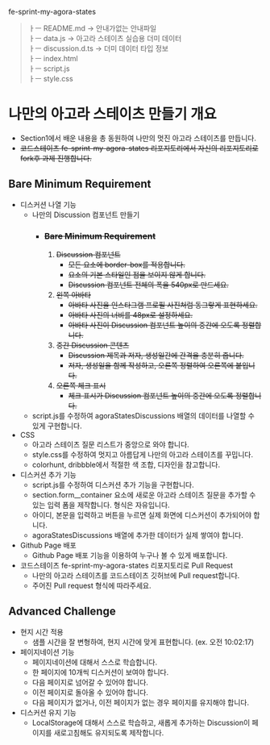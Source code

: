 <!-- 안내파일(안내가 안되있는건 함정) -->
fe-sprint-my-agora-states

> ㅏㅡ README.md 	&rightarrow; 안내가없는 안내파일   
> ㅏㅡ data.js &rightarrow; 아고라 스테이츠 실습용 더미 데이터   
> ㅏㅡ discussion.d.ts &rightarrow; 더미 데이터 타입 정보   
> ㅏㅡ index.html   
> ㅏㅡ script.js   
> ㅏㅡ style.css   

# 나만의 아고라 스테이츠 만들기 개요

- Section1에서 배운 내용을 총 동원하여 나만의 멋진 아고라 스테이츠를 만듭니다.
- ~~코드스테이츠 fe-sprint-my-agora-states 리포지토리에서 자신의 리포지토리로 fork후 과제 진행합니다.~~

## Bare Minimum Requirement

- 디스커션 나열 기능
  - 나만의 Discussion 컴포넌트 만들기
    - ### ~~Bare Minimum Requirement~~
      1. ~~Discussion 컴포넌트~~
         - ~~모든 요소에 border-box를 적용합니다.~~
         - ~~요소의 기본 스타일인 점을 보이지 않게 합니다.~~
         - ~~Discussion 컴포넌트 전체의 폭을 540px로 만드세요.~~
      2. ~~왼쪽 아바타~~
         - ~~아바타 사진을 인스타그램 프로필 사진처럼 동그랗게 표현하세요.~~
         - ~~아바타 사진의 너비를 48px로 설정하세요.~~
         - ~~아바타 사진이 Discussion 컴포넌트 높이의 중간에 오도록 정렬합니다.~~
      3. ~~중간 Discussion 콘텐츠~~
         - ~~Discussion 제목과 저자, 생성일간에 간격을 충분히 줍니다.~~
         - ~~저자, 생성일을 함께 작성하고, 오른쪽 정렬하여 오른쪽에 붙입니다.~~
      4. ~~오른쪽 체크 표시~~
         - ~~체크 표시가 Discussion 컴포넌트 높이의 중간에 오도록 정렬합니다.~~
  - script.js를 수정하여 agoraStatesDiscussions 배열의 데이터를 나열할 수 있게 구현합니다.
- CSS
  - 아고라 스테이츠 질문 리스트가 중앙으로 와야 합니다.
  - style.css를 수정하여 멋지고 아름답게 나만의 아고라 스테이츠를 꾸밉니다.
  - colorhunt, dribbble에서 적절한 색 조합, 디자인을 참고합니다.
- 디스커션 추가 기능
  - script.js를 수정하여 디스커션 추가 기능을 구현합니다.
  - section.form__container 요소에 새로운 아고라 스테이츠 질문을 추가할 수 있는 입력 폼을 제작합니다. 형식은 자유입니다.
  - 아이디, 본문을 입력하고 버튼을 누르면 실제 화면에 디스커션이 추가되어야 합니다.
  - agoraStatesDiscussions 배열에 추가한 데이터가 실제 쌓여야 합니다.
- Github Page 배포
  - Github Page 배포 기능을 이용하여 누구나 볼 수 있게 배포합니다.
- 코드스테이츠 fe-sprint-my-agora-states 리포지토리로 Pull Request
  - 나만의 아고라 스테이츠를 코드스테이츠 깃허브에 Pull request합니다.
  - 주어진 Pull request 형식에 따라주세요.

## Advanced Challenge

- 현지 시간 적용
  - 샘플 시간을 잘 변형하여, 현지 시간에 맞게 표현합니다. (ex. 오전 10:02:17)
- 페이지네이션 기능
  - 페이지네이션에 대해서 스스로 학습합니다.
  - 한 페이지에 10개씩 디스커션이 보여야 합니다.
  - 다음 페이지로 넘어갈 수 있어야 합니다.
  - 이전 페이지로 돌아올 수 있어야 합니다.
  - 다음 페이지가 없거나, 이전 페이지가 없는 경우 페이지를 유지해야 합니다.
- 디스커션 유지 기능
  - LocalStorage에 대해서 스스로 학습하고, 새롭게 추가하는 Discussion이 페이지를 새로고침해도 유지되도록 제작합니다.